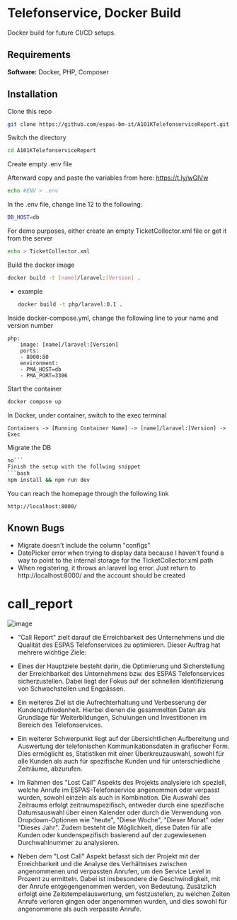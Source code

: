 
# Telefonservice, Docker Build
Docker build for future CI/CD setups.


## Requirements

**Software:** Docker, PHP, Composer



## Installation

Clone this repo
```bash
git clone https://github.com/espas-bm-it/A101KTelefonserviceReport.git
```
Switch the directory
```bash
cd A101KTelefonserviceReport
```
Create empty .env file 

Afterward copy and paste the variables from here: https://t.ly/wGlVw
```bash
echo #ENV > .env
```
In the .env file, change line 12 to the following:
```bash
DB_HOST=db
```
For demo purposes, either create an empty TicketCollector.xml file or get it from the server
```bash
echo > TicketCollector.xml
```
Build the docker image
```bash
docker build -t [name]/laravel:[Version] .
```
- example

    ```bash
    docker build -t php/laravel:0.1 .
    ```

Inside docker-compose.yml, change the following line to your name and version number

    php:
        image: [name]/laravel:[Version]
        ports:  
        - 8000:80
        environment:
        - PMA_HOST=db
        - PMA_PORT=3306

Start the container    
```bash
docker compose up
```

In Docker, under container, switch to the exec terminal
```
Containers -> [Running Container Name] -> [name]/laravel:[Version] -> Exec
```
Migrate the DB
```bash
no```
Finish the setup with the follwing snippet
```bash
npm install && npm run dev
```
You can reach the homepage through the following link
```
http://localhost:8000/
```

## Known Bugs

- Migrate doesn't include the column "configs"
- DatePicker error when trying to display data because I haven't found a way to point to the internal storage for the TicketCollector.xml path
- When registering, it throws an laravel log error. Just return to http://localhost:8000/ and the account should be created


# call_report

![image](https://github.com/bmit-elc/call_report/assets/113030969/61b01a3f-f671-4c4a-99f7-9a0f11780dc8)


- "Call Report" zielt darauf die Erreichbarkeit des Unternehmens und die Qualität des ESPAS Telefonservices zu optimieren.
Dieser Auftrag hat mehrere wichtige Ziele:

- Eines der Hauptziele besteht darin, die Optimierung und Sicherstellung der Erreichbarkeit des Unternehmens bzw. des ESPAS Telefonservices sicherzustellen. Dabei liegt der Fokus auf der schnellen Identifizierung von Schwachstellen und Engpässen.

- Ein weiteres Ziel ist die Aufrechterhaltung und Verbesserung der Kundenzufriedenheit. Hierbei dienen die gesammelten Daten als Grundlage für Weiterbildungen, Schulungen und Investitionen im Bereich des Telefonservices.

- Ein weiterer Schwerpunkt liegt auf der übersichtlichen Aufbereitung und Auswertung der telefonischen Kommunikationsdaten in grafischer Form. Dies ermöglicht es, Statistiken mit einer Überkreuzauswahl, sowohl für alle Kunden als auch für spezifische Kunden und für unterschiedliche Zeiträume, abzurufen.

- Im Rahmen des "Lost Call" Aspekts des Projekts analysiere ich speziell, welche Anrufe im ESPAS-Telefonservice angenommen oder verpasst wurden, sowohl einzeln als auch in Kombination. Die Auswahl des Zeitraums erfolgt zeitraumspezifisch, entweder durch eine spezifische Datumsauswahl über einen Kalender oder durch die Verwendung von Dropdown-Optionen wie "heute", "Diese Woche", "Dieser Monat" oder "Dieses Jahr". Zudem besteht die Möglichkeit, diese Daten für alle Kunden oder kundenspezifisch basierend auf der zugewiesenen Durchwahlnummer zu analysieren.

- Neben dem "Lost Call" Aspekt befasst sich der Projekt mit der Erreichbarkeit und die Analyse des Verhältnises zwischen angenommenen und verpassten Anrufen, um den Service Level in Prozent zu ermitteln. Dabei ist insbesondere die Geschwindigkeit, mit der Anrufe entgegengenommen werden, von Bedeutung. Zusätzlich erfolgt eine Zeitstempelauswertung, um festzustellen, zu welchen Zeiten Anrufe verloren gingen oder angenommen wurden, und dies sowohl für angenommene als auch verpasste Anrufe.
